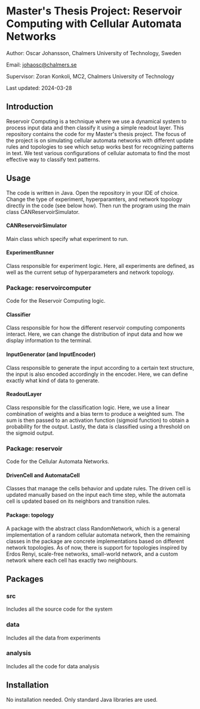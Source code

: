 # Master's Thesis Project: Reservoir Computing with Cellular Automata Networks
Author:
Oscar Johansson, Chalmers University of Technology, Sweden

Email: johaosc@chalmers.se

Supervisor: Zoran Konkoli, MC2, Chalmers University of Technology

Last updated: 2024-03-28

## Introduction
Reservoir Computing is a technique where we use a dynamical system to process input data and then classify it using a simple readout layer. This repository contains the code for my Master's thesis project. The focus of the project is on simulating cellular automata networks with different update rules and topologies to see which setup works best for recognizing patterns in text. We test various configurations of cellular automata to find the most effective way to classify text patterns.

## Usage
The code is written in Java. Open the repository in your IDE of choice. Change the type of experiment, hyperparamters, and network topology directly in the code (see below how). Then run the program using the main class CANReservoirSimulator.

#### CANReservoirSimulator
Main class which specify what experiment to run.

#### ExperimentRunner
Class responsible for experiment logic. Here, all experiments are defined, as well as the current setup of hyperparameters and network topology.

### Package: reservoircomputer
Code for the Reservoir Computing logic.

#### Classifier
Class responsible for how the different reservoir computing components interact. Here, we can change the distribution of input data and how we display information to the terminal.

#### InputGenerator (and InputEncoder)
Class responsible to generate the input according to a certain text structure, the input is also encoded accordingly in the encoder. Here, we can define exactly what kind of data to generate.

#### ReadoutLayer
Class responsible for the classification logic. Here, we use a linear combination of weights and a bias term to produce a weighted sum. The sum is then passed to an activation function (sigmoid function) to obtain a probability for the output. Lastly, the data is classified using a threshold on the sigmoid output. 

### Package: reservoir
Code for the Cellular Automata Networks.

#### DrivenCell and AutomataCell
Classes that manage the cells behavior and update rules. The driven cell is updated manually based on the input each time step, while the automata cell is updated based on its neighbors and transition rules.

#### Package: topology
A package with the abstract class RandomNetwork, which is a general implementation of a random cellular automata network, then the remaining classes in the package are concrete implementations based on different network topologies. As of now, there is support for topologies inspired by Erdos Renyi, scale-free networks, small-world network, and a custom network where each cell has exactly two neighbours.

## Packages

### src

Includes all the source code for the system

### data

Includes all the data from experiments

### analysis

Includes all the code for data analysis

## Installation
No installation needed. Only standard Java libraries are used.


